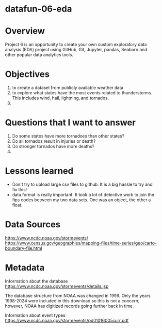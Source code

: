 # datafun-06-eda

# Overview
Project 6 is an opportunity to create your own custom exploratory data analysis (EDA) project using GitHub, Git, Jupyter, pandas, Seaborn and other popular data analytics tools.

# Objectives
1) to create a dataset from publicly available weather data
2) to explore what states have the most events related to thunderstorms.  This includes wind, hail, lightning, and tornados.
3) 

# Questions that I want to answer
1) Do some states have more tornadoes than other states?
2) Do all tornados result in injuries or death?
3) Do stronger tornados have more deaths?
4) 

# Lessons learned
- Don't try to upload large csv files to github.  It is a big hassle to try and fix this!
- data format is really important.  It took a lot of detective work to join the fips codes between my two data sets.  One was an object, the other a float.  


# Data Sources
https://www.ncdc.noaa.gov/stormevents/
https://www.census.gov/geographies/mapping-files/time-series/geo/carto-boundary-file.html 

# Metadata
Information about the database
https://www.ncdc.noaa.gov/stormevents/details.jsp

The database structure from NOAA was changed in 1996.  Only the years 1998-2024 were included in this download so this is not a concern; however, NOAA has digitized records going further back in time.

Information about event types
https://www.ncdc.noaa.gov/stormevents/pd01016005curr.pdf
